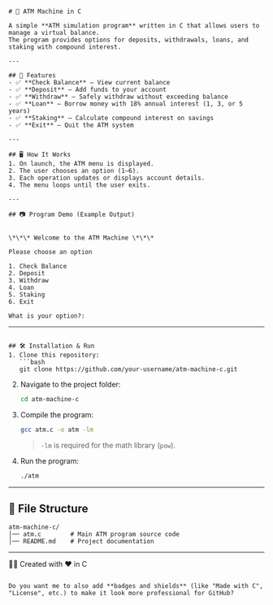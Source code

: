 ```

# 🏧 ATM Machine in C

A simple **ATM simulation program** written in C that allows users to manage a virtual balance.  
The program provides options for deposits, withdrawals, loans, and staking with compound interest.

---

## 📌 Features
- ✅ **Check Balance** – View current balance  
- ✅ **Deposit** – Add funds to your account  
- ✅ **Withdraw** – Safely withdraw without exceeding balance  
- ✅ **Loan** – Borrow money with 18% annual interest (1, 3, or 5 years)  
- ✅ **Staking** – Calculate compound interest on savings  
- ✅ **Exit** – Quit the ATM system  

---

## 🖥️ How It Works
1. On launch, the ATM menu is displayed.  
2. The user chooses an option (1–6).  
3. Each operation updates or displays account details.  
4. The menu loops until the user exits.  

---

## 📷 Program Demo (Example Output)
```
````

\*\*\* Welcome to the ATM Machine \*\*\*

Please choose an option

1. Check Balance
2. Deposit
3. Withdraw
4. Loan
5. Staking
6. Exit

What is your option?:

````
---
````

## 🛠️ Installation & Run
1. Clone this repository:
   ```bash
   git clone https://github.com/your-username/atm-machine-c.git
````

2. Navigate to the project folder:

   ```bash
   cd atm-machine-c
   ```
3. Compile the program:

   ```bash
   gcc atm.c -o atm -lm
   ```

   > `-lm` is required for the math library (`pow`).
4. Run the program:

   ```bash
   ./atm
   ```

---

## 📂 File Structure

```
atm-machine-c/
│── atm.c        # Main ATM program source code
│── README.md    # Project documentation
```

---


👨‍💻 Created with ❤️ in C

```

Do you want me to also add **badges and shields** (like "Made with C", "License", etc.) to make it look more professional for GitHub?
```
